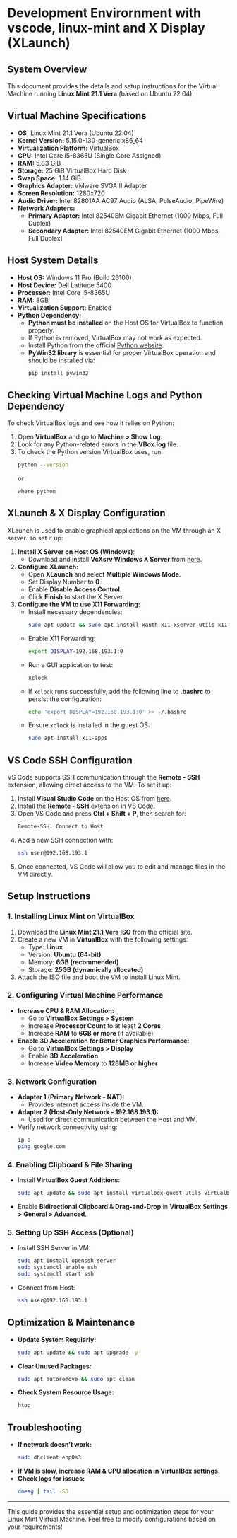 # Development Envirornment with vscode, linux-mint and X Display (XLaunch)

## System Overview

This document provides the details and setup instructions for the Virtual Machine running **Linux Mint 21.1 Vera** (based on Ubuntu 22.04).

## Virtual Machine Specifications

- **OS:** Linux Mint 21.1 Vera (Ubuntu 22.04)
- **Kernel Version:** 5.15.0-130-generic x86_64
- **Virtualization Platform:** VirtualBox
- **CPU:** Intel Core i5-8365U (Single Core Assigned)
- **RAM:** 5.83 GiB
- **Storage:** 25 GiB VirtualBox Hard Disk
- **Swap Space:** 1.14 GiB
- **Graphics Adapter:** VMware SVGA II Adapter
- **Screen Resolution:** 1280x720
- **Audio Driver:** Intel 82801AA AC97 Audio (ALSA, PulseAudio, PipeWire)
- **Network Adapters:**
  - **Primary Adapter:** Intel 82540EM Gigabit Ethernet (1000 Mbps, Full Duplex)
  - **Secondary Adapter:** Intel 82540EM Gigabit Ethernet (1000 Mbps, Full Duplex)

## Host System Details

- **Host OS:** Windows 11 Pro (Build 26100)
- **Host Device:** Dell Latitude 5400
- **Processor:** Intel Core i5-8365U
- **RAM:** 8GB
- **Virtualization Support:** Enabled
- **Python Dependency:**
  - **Python must be installed** on the Host OS for VirtualBox to function properly.
  - If Python is removed, VirtualBox may not work as expected.
  - Install Python from the official [Python website](https://www.python.org/).
  - **PyWin32 library** is essential for proper VirtualBox operation and should be installed via:
    ```sh
    pip install pywin32
    ```

## Checking Virtual Machine Logs and Python Dependency

To check VirtualBox logs and see how it relies on Python:

1. Open **VirtualBox** and go to **Machine > Show Log**.
2. Look for any Python-related errors in the **VBox.log** file.
3. To check the Python version VirtualBox uses, run:
   ```sh
   python --version
   ```
   or
   ```sh
   where python
   ```

## XLaunch & X Display Configuration

XLaunch is used to enable graphical applications on the VM through an X server. To set it up:

1. **Install X Server on Host OS (Windows)**:
   - Download and install **VcXsrv Windows X Server** from [here](https://sourceforge.net/projects/vcxsrv/).
2. **Configure XLaunch:**
   - Open **XLaunch** and select **Multiple Windows Mode**.
   - Set Display Number to **0**.
   - Enable **Disable Access Control**.
   - Click **Finish** to start the X Server.
3. **Configure the VM to use X11 Forwarding:**
   - Install necessary dependencies:
     ```sh
     sudo apt update && sudo apt install xauth x11-xserver-utils x11-apps
     ```
   - Enable X11 Forwarding:
     ```sh
     export DISPLAY=192.168.193.1:0
     ```
   - Run a GUI application to test:
     ```sh
     xclock
     ```
   - If `xclock` runs successfully, add the following line to **.bashrc** to persist the configuration:
     ```sh
     echo 'export DISPLAY=192.168.193.1:0' >> ~/.bashrc
     ```
   - Ensure `xclock` is installed in the guest OS:
     ```sh
     sudo apt install x11-apps
     ```

## VS Code SSH Configuration

VS Code supports SSH communication through the **Remote - SSH** extension, allowing direct access to the VM. To set it up:

1. Install **Visual Studio Code** on the Host OS from [here](https://code.visualstudio.com/).
2. Install the **Remote - SSH** extension in VS Code.
3. Open VS Code and press **Ctrl + Shift + P**, then search for:
   ```sh
   Remote-SSH: Connect to Host
   ```
4. Add a new SSH connection with:
   ```sh
   ssh user@192.168.193.1
   ```
5. Once connected, VS Code will allow you to edit and manage files in the VM directly.

## Setup Instructions

### 1. Installing Linux Mint on VirtualBox

1. Download the **Linux Mint 21.1 Vera ISO** from the official site.
2. Create a new VM in **VirtualBox** with the following settings:
   - Type: **Linux**
   - Version: **Ubuntu (64-bit)**
   - Memory: **6GB (recommended)**
   - Storage: **25GB (dynamically allocated)**
3. Attach the ISO file and boot the VM to install Linux Mint.

### 2. Configuring Virtual Machine Performance

- **Increase CPU & RAM Allocation:**
  - Go to **VirtualBox Settings > System**
  - Increase **Processor Count** to at least **2 Cores**
  - Increase **RAM** to **6GB or more** (if available)
- **Enable 3D Acceleration for Better Graphics Performance:**
  - Go to **VirtualBox Settings > Display**
  - Enable **3D Acceleration**
  - Increase **Video Memory** to **128MB or higher**

### 3. Network Configuration

- **Adapter 1 (Primary Network - NAT):**
  - Provides internet access inside the VM.
- **Adapter 2 (Host-Only Network - 192.168.193.1):**
  - Used for direct communication between the Host and VM.
- Verify network connectivity using:
  ```sh
  ip a
  ping google.com
  ```

### 4. Enabling Clipboard & File Sharing

- Install **VirtualBox Guest Additions**:
  ```sh
  sudo apt update && sudo apt install virtualbox-guest-utils virtualbox-guest-x11 virtualbox-guest-dkms
  ```
- Enable **Bidirectional Clipboard & Drag-and-Drop** in **VirtualBox Settings > General > Advanced**.

### 5. Setting Up SSH Access (Optional)

- Install SSH Server in VM:
  ```sh
  sudo apt install openssh-server
  sudo systemctl enable ssh
  sudo systemctl start ssh
  ```
- Connect from Host:
  ```sh
  ssh user@192.168.193.1
  ```

## Optimization & Maintenance

- **Update System Regularly:**
  ```sh
  sudo apt update && sudo apt upgrade -y
  ```
- **Clear Unused Packages:**
  ```sh
  sudo apt autoremove && sudo apt clean
  ```
- **Check System Resource Usage:**
  ```sh
  htop
  ```

## Troubleshooting

- **If network doesn’t work:**
  ```sh
  sudo dhclient enp0s3
  ```
- **If VM is slow, increase RAM & CPU allocation in VirtualBox settings.**
- **Check logs for issues:**
  ```sh
  dmesg | tail -50
  ```

---
This guide provides the essential setup and optimization steps for your Linux Mint Virtual Machine. Feel free to modify configurations based on your requirements!
